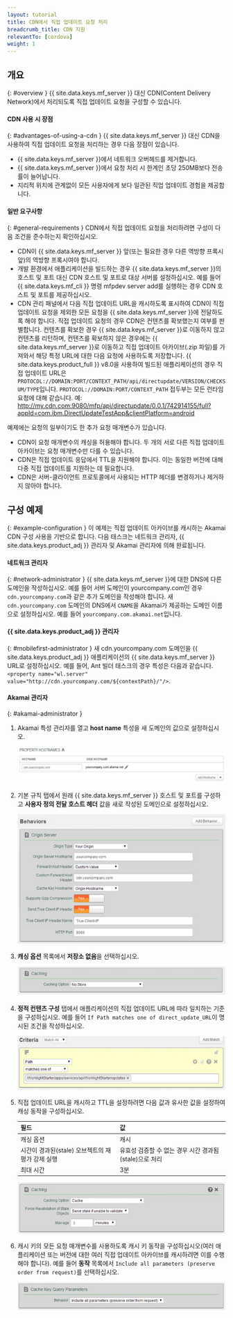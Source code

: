 ```yaml
---
layout: tutorial
title: CDN에서 직접 업데이트 요청 처리
breadcrumb_title: CDN 지원
relevantTo: [cordova]
weight: 1
---
```

## 개요
{: #overview }
{{ site.data.keys.mf_server }} 대신 CDN(Content Delivery Network)에서 처리되도록 직접 업데이트 요청을 구성할 수 있습니다. 

#### CDN 사용 시 장점
{: #advantages-of-using-a-cdn }
{{ site.data.keys.mf_server }} 대신 CDN을 사용하여 직접 업데이트 요청을 처리하는 경우 다음 장점이 있습니다. 

* {{ site.data.keys.mf_server }}에서 네트워크 오버헤드를 제거합니다. 
* {{ site.data.keys.mf_server }}에서 요청 처리 시 한계인 초당 250MB보다 전송률이 늘어납니다. 
* 지리적 위치에 관계없이 모든 사용자에게 보다 일관된 직업 업데이트 경험을 제공합니다. 

#### 일반 요구사항
{: #general-requirements }
CDN에서 직접 업데이트 요청을 처리하려면 구성이 다음 조건을 준수하는지 확인하십시오. 

* CDN이 {{ site.data.keys.mf_server }} 앞(또는 필요한 경우 다른 역방향 프록시 앞)의 역방향 프록시여야 합니다. 
* 개발 환경에서 애플리케이션을 빌드하는 경우 {{ site.data.keys.mf_server }}의 호스트 및 포트 대신 CDN 호스트 및 포트로 대상 서버를 설정하십시오. 예를 들어 {{ site.data.keys.mf_cli }} 명령 mfpdev server add를 실행하는 경우 CDN 호스트 및 포트를 제공하십시오. 
* CDN 관리 패널에서 다음 직접 업데이트 URL을 캐시하도록 표시하여 CDN이 직접 업데이트 요청을 제외한 모든 요청을 {{ site.data.keys.mf_server }}에 전달하도록 해야 합니다. 직접 업데이트 요청의 경우 CDN은 컨텐츠를 확보했는지 여부를 판별합니다. 컨텐츠를 확보한 경우 {{ site.data.keys.mf_server }}로 이동하지 않고 컨텐츠를 리턴하며, 컨텐츠를 확보하지 않은 경우에는 {{ site.data.keys.mf_server }}로 이동하고 직접 업데이트 아카이브(.zip 파일)를 가져와서 해당 특정 URL에 대한 다음 요청에 사용하도록 저장합니다. {{ site.data.keys.product_full }} v8.0을 사용하여 빌드된 애플리케이션의 경우 직접 업데이트 URL은 `PROTOCOL://DOMAIN:PORT/CONTEXT_PATH/api/directupdate/VERSION/CHECKSUM/TYPE`입니다.
`PROTOCOL://DOMAIN:PORT/CONTEXT_PATH` 접두부는 모든 런타임 요청에 대해 같습니다. 예: http://my.cdn.com:9080/mfp/api/directupdate/0.0.1/742914155/full?appId=com.ibm.DirectUpdateTestApp&clientPlatform=android

예제에는 요청의 일부이기도 한 추가 요청 매개변수가 있습니다. 

* CDN이 요청 매개변수의 캐싱을 허용해야 합니다. 두 개의 서로 다른 직접 업데이트 아카이브는 요청 매개변수만 다를 수 있습니다. 
* CDN은 직접 업데이트 응답에서 TTL을 지원해야 합니다. 이는 동일한 버전에 대해 다중 직접 업데이트를 지원하는 데 필요합니다. 
* CDN은 서버-클라이언트 프로토콜에서 사용되는 HTTP 헤더를 변경하거나 제거하지 않아야 합니다. 

## 구성 예제
{: #example-configuration }
이 예제는 직접 업데이트 아카이브를 캐시하는 Akamai CDN 구성 사용을 기반으로 합니다. 다음 태스크는 네트워크 관리자, {{ site.data.keys.product_adj }} 관리자 및 Akamai 관리자에 의해 완료됩니다. 

#### 네트워크 관리자 
{: #network-administrator }
{{ site.data.keys.mf_server }}에 대한 DNS에 다른 도메인을 작성하십시오. 예를 들어 서버 도메인이 yourcompany.com인 경우 `cdn.yourcompany.com`과 같은 추가 도메인을 작성해야 합니다. 새 `cdn.yourcompany.com` 도메인의 DNS에서 `CNAME`을 Akamai가 제공하는 도메인 이름으로 설정하십시오. 예를 들어 `yourcompany.com.akamai.net`입니다. 

#### {{ site.data.keys.product_adj }} 관리자
{: #mobilefirst-administrator }
새 cdn.yourcompany.com 도메인을 {{ site.data.keys.product_adj }} 애플리케이션의 {{ site.data.keys.mf_server }} URL로 설정하십시오. 예를 들어, Ant 빌더 태스크의 경우 특성은 다음과 같습니다. `<property name="wl.server" value="http://cdn.yourcompany.com/${contextPath}/"/>`.

#### Akamai 관리자
{: #akamai-administrator }
1. Akamai 특성 관리자를 열고 **host name** 특성을 새 도메인의 값으로 설정하십시오. 

    ![특성 호스트 이름을 새 도메인의 값으로 설정](direct_update_cdn_3.jpg)
    
2. 기본 규칙 탭에서 원래 {{ site.data.keys.mf_server }} 호스트 및 포트를 구성하고 **사용자 정의 전달 호스트 헤더** 값을 새로 작성된 도메인으로 설정하십시오. 

    ![사용자 정의 전달 호스트 헤더 값을 새로 작성된 도메인으로 설정](direct_update_cdn_4.jpg)
    
3. **캐싱 옵션** 목록에서 **저장소 없음**을 선택하십시오. 

    ![캐싱 옵션 목록에서 저장소 없음 선택](direct_update_cdn_5.jpg)

4. **정적 컨텐츠 구성** 탭에서 애플리케이션의 직접 업데이트 URL에 따라 일치하는 기준을 구성하십시오. 예를 들어 `If Path matches one of direct_update_URL`이 명시된 조건을 작성하십시오. 

    ![애플리케이션의 직접 업데이트 URL에 따라 일치하는 기준 구성](direct_update_cdn_6.jpg)
    
5. 직접 업데이트 URL을 캐시하고 TTL을 설정하려면 다음 값과 유사한 값을 설정하여 캐싱 동작을 구성하십시오. 

    | 필드| 값|
    |-------|-------|
    | 캐싱 옵션| 캐시|
    | 시간이 경과된(stale) 오브젝트의 재평가 강제 실행| 유효성 검증할 수 없는 경우 시간 경과됨(stale)으로 처리|
    | 최대 시간| 3분|

    ![캐싱 동작을 구성하는 값 설정](direct_update_cdn_7.jpg)

6. 캐시 키의 모든 요청 매개변수를 사용하도록 캐시 키 동작을 구성하십시오(여러 애플리케이션 또는 버전에 대한 여러 직접 업데이트 아카이브를 캐시하려면 이를 수행해야 합니다). 예를 들어 **동작** 목록에서 `Include all parameters (preserve order from request)`를 선택하십시오. 

    ![캐시 키의 모든 요청 매개변수를 사용하도록 캐시 키 동작 구성](direct_update_cdn_8.jpg)


